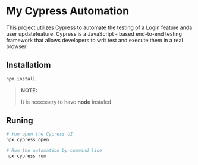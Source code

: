 # My Cypress Automation
This project utilizes Cypress to automate the testing of a Login feature anda user updatefeature. Cypress is a JavaScript - based end-to-end testing framework that allows developers to writ test and execute them in a real browser

## Installatiom
```bash
npm install
```
> **NOTE:**
>
> It is necessary to have **node** instaled

## Runing
```bash
# Yuo open the Cypress UI
npx cypress open

# Rum the automation by command line
npx cypress rum
```
